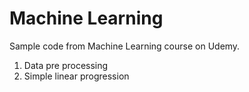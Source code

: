 # Machine Learning

Sample code from Machine Learning course on Udemy.

1. Data pre processing
2. Simple linear progression
